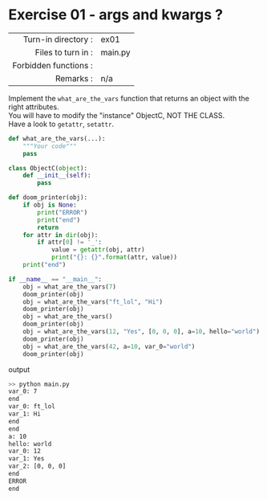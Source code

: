 # Exercise 01 - args and kwargs ?

|                         |                    |
| -----------------------:| ------------------ |
|   Turn-in directory :   |  ex01              |
|   Files to turn in :    |  main.py           |
|   Forbidden functions : |                    |
|   Remarks :             |  n/a               |

Implement the `what_are_the_vars` function that returns an object with the right attributes.  
You will have to modify the "instance" ObjectC, NOT THE CLASS.  
Have a look to `getattr`, `setattr`.  

```py
def what_are_the_vars(...):
    """Your code"""
    pass

class ObjectC(object):
    def __init__(self):
        pass

def doom_printer(obj):
    if obj is None:
        print("ERROR")
        print("end")
        return
    for attr in dir(obj):
        if attr[0] != '_':
            value = getattr(obj, attr)
            print("{}: {}".format(attr, value))
    print("end")

if __name__ == "__main__":
    obj = what_are_the_vars(7)
    doom_printer(obj)
    obj = what_are_the_vars("ft_lol", "Hi")
    doom_printer(obj)
    obj = what_are_the_vars()
    doom_printer(obj)
    obj = what_are_the_vars(12, "Yes", [0, 0, 0], a=10, hello="world")
    doom_printer(obj)
    obj = what_are_the_vars(42, a=10, var_0="world")
    doom_printer(obj)
```

output
```bash
>> python main.py
var_0: 7
end
var_0: ft_lol
var_1: Hi
end
end
a: 10
hello: world
var_0: 12
var_1: Yes
var_2: [0, 0, 0]
end
ERROR
end
```
